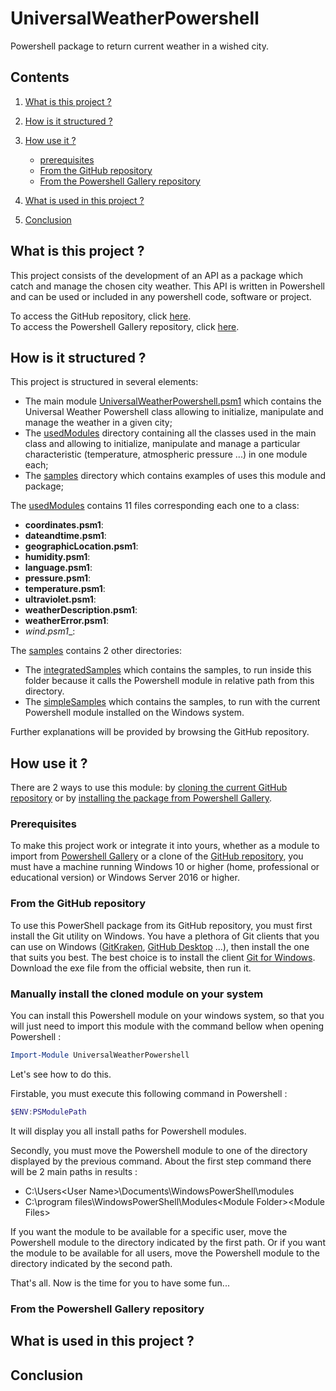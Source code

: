 # UniversalWeatherPowershell

Powershell package to return current weather in a wished city.

## Contents

1. [What is this project ?](#presentation)

2. [How is it structured ?](#structure)

3. [How use it ?](#how_use)
	- [prerequisites](#how_use_prerequisites)
	- [From the GitHub repository](#how_use_github)
	- [From the Powershell Gallery repository](#how_use_powershell_gallery)

4. [What is used in this project ?](#what_used)

5. [Conclusion](#conclusion)

<a name="presentation"/></a>
## What is this project ?

This project consists of the development of an API as a package which catch and manage the chosen city weather. 
This API is written in Powershell and can be used or included in any powershell code, software or project.

To access the GitHub repository, click [here](https://github.com/Vicken-Ghoubiguian/UniversalWeatherPowershell).<br/>
To access the Powershell Gallery repository, click [here](#truc).
  
<a name="structure"/></a>
## How is it structured ?

This project is structured in several elements:

- The main module [UniversalWeatherPowershell.psm1](https://github.com/Vicken-Ghoubiguian/UniversalWeatherPowershell/blob/master/UniversalWeatherPowershell.psm1) which contains the Universal Weather Powershell class allowing to initialize, manipulate and manage the weather in a given city;
- The [usedModules](https://github.com/Vicken-Ghoubiguian/UniversalWeatherPowershell/tree/master/usedModules) directory containing all the classes used in the main class and allowing to initialize, manipulate and manage a particular characteristic (temperature, atmospheric pressure ...) in one module each;
- The [samples](https://github.com/Vicken-Ghoubiguian/UniversalWeatherPowershell/tree/master/samples) directory which contains examples of uses this module and package;

The [usedModules](https://github.com/Vicken-Ghoubiguian/UniversalWeatherPowershell/tree/master/usedModules) contains 11 files corresponding each one to a class: 

- __coordinates.psm1__:
- __dateandtime.psm1__:
- __geographicLocation.psm1__:
- __humidity.psm1__:
- __language.psm1__:
- __pressure.psm1__:
- __temperature.psm1__:
- __ultraviolet.psm1__:
- __weatherDescription.psm1__:
- __weatherError.psm1__:
- _wind.psm1__:

The [samples](https://github.com/Vicken-Ghoubiguian/UniversalWeatherPowershell/tree/master/samples) contains 2 other directories:

- The [integratedSamples](https://github.com/Vicken-Ghoubiguian/UniversalWeatherPowershell/tree/master/samples/integratedSamples) which contains the samples, to run inside this folder because it calls the Powershell module in relative path from this directory.
- The [simpleSamples](https://github.com/Vicken-Ghoubiguian/UniversalWeatherPowershell/tree/master/samples/simpleSamples) which contains the samples, to run with the current Powershell module installed on the Windows system.

Further explanations will be provided by browsing the GitHub repository.

<a name="how_use"/></a>
## How use it ?

There are 2 ways to use this module: by [cloning the current GitHub repository](#how_use_github) or by [installing the package from Powershell Gallery](#how_use_powershell_gallery).

<a name="how_use_prerequisites"></a>
### Prerequisites

To make this project work or integrate it into yours, whether as a module to import from [Powershell Gallery](#how_use_powershell_gallery) or a clone of the [GitHub repository](#how_use_github), you must have a machine running Windows 10 or higher (home, professional or educational version) or Windows Server 2016 or higher.

<a name="how_use_github"></a>
### From the GitHub repository

To use this PowerShell package from its GitHub repository, you must first install the Git utility on Windows. 
You have a plethora of Git clients that you can use on Windows ([GitKraken](https://www.gitkraken.com/), [GitHub Desktop](https://desktop.github.com/) ...), then install the one that suits you best.
The best choice is to install the client [Git for Windows](https://gitforwindows.org/). Download the exe file from the official website, then run it.

### Manually install the cloned module on your system

You can install this Powershell module on your windows system, so that you will just need to import this module with the command bellow when opening Powershell :

```powershell
Import-Module UniversalWeatherPowershell
```
Let's see how to do this.

Firstable, you must execute this following command in Powershell :

```powershell
$ENV:PSModulePath
```
It will display you all install paths for Powershell modules.

Secondly, you must move the Powershell module to one of the directory displayed by the previous command.
About the first step command there will be 2 main paths in results :

- C:\Users\<User Name>\Documents\WindowsPowerShell\modules
- C:\program files\WindowsPowerShell\Modules\<Module Folder>\<Module Files>
	
If you want the module to be available for a specific user, move the Powershell module to the directory indicated by the first path.
Or if you want the module to be available for all users, move the Powershell module to the directory indicated by the second path.

That's all. 
Now is the time for you to have some fun...

<a name="how_use_powershell_gallery"></a>
### From the Powershell Gallery repository

<a name="what_used"/></a>
## What is used in this project ?

<a name="conclusion"/></a>
## Conclusion
